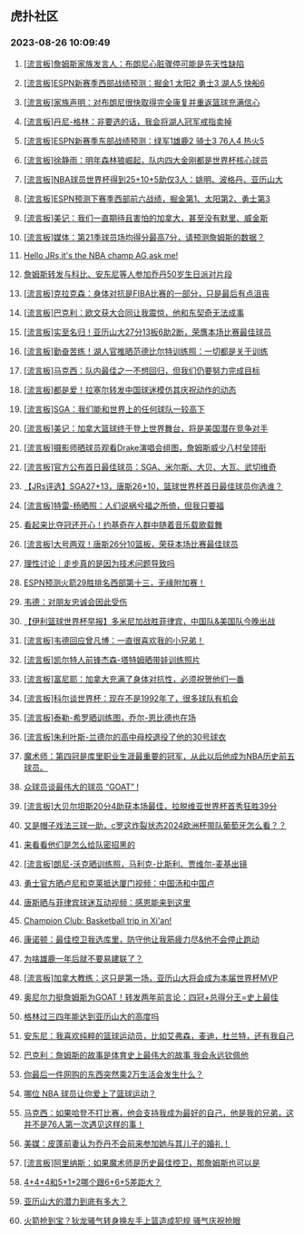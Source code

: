 ## 虎扑社区 
### 2023-08-26 10:09:49

1. [[流言板]詹姆斯家族发言人：布朗尼心脏骤停可能是先天性缺陷](https://bbs.hupu.com/61830319.html)

2. [[流言板]ESPN新赛季西部战绩预测：掘金1 太阳2 勇士3 湖人5 快船6](https://bbs.hupu.com/61830244.html)

3. [[流言板]家族声明：对布朗尼很快取得完全康复并重返篮球充满信心](https://bbs.hupu.com/61830336.html)

4. [[流言板]丹尼-格林：非要选的话，我会将湖人冠军戒指卖掉](https://bbs.hupu.com/61830697.html)

5. [[流言板]ESPN新赛季东部战绩预测：绿军1雄鹿2 骑士3 76人4 热火5](https://bbs.hupu.com/61830221.html)

6. [[流言板]徐静雨：明年森林狼崛起，队内四大金刚都是世界杯核心球员](https://bbs.hupu.com/61830288.html)

7. [[流言板]NBA球员世界杯得到25+10+5助仅3人：姚明、波格丹、亚历山大](https://bbs.hupu.com/61829084.html)

8. [[流言板]ESPN预测下赛季西部前六战绩，掘金第1、太阳第2、勇士第3](https://bbs.hupu.com/61828565.html)

9. [[流言板]美记：我们一直期待且害怕的加拿大，甚至没有默里、威金斯](https://bbs.hupu.com/61828431.html)

10. [[流言板]媒体：第21季球员场均得分最高7分，请预测詹姆斯的数据？](https://bbs.hupu.com/61831006.html)

11. [Hello JRs,it's the NBA champ AG,ask me!](https://bbs.hupu.com/61827122.html)

12. [詹姆斯转发与科比、安东尼等人参加乔丹50岁生日派对片段](https://bbs.hupu.com/61830737.html)

13. [[流言板]克拉克森：身体对抗是FIBA比赛的一部分，只是最后有点沮丧](https://bbs.hupu.com/61828823.html)

14. [[流言板]巴克利：欧文获大合同让我震惊，他和东契奇无法成事](https://bbs.hupu.com/61830840.html)

15. [[流言板]实至名归！亚历山大27分13板6助2断，荣膺本场比赛最佳球员](https://bbs.hupu.com/61828670.html)

16. [[流言板]勤奋苦练！湖人官推晒范德比尔特训练照：一切都是关于训练](https://bbs.hupu.com/61830475.html)

17. [[流言板]马克西：队内最佳之一不想回归，但我们仍要努力完成目标](https://bbs.hupu.com/61830764.html)

18. [[流言板]都是爱！拉塞尔转发中国球迷模仿其庆祝动作的动态](https://bbs.hupu.com/61829079.html)

19. [[流言板]SGA：我们能和世界上的任何球队一较高下](https://bbs.hupu.com/61831060.html)

20. [[流言板]美记：加拿大篮球终于登上世界舞台，将是美国潜在竞争对手](https://bbs.hupu.com/61828399.html)

21. [[流言板]摄影师晒球员观看Drake演唱会组图，詹姆斯威少八村垒领衔](https://bbs.hupu.com/61827585.html)

22. [[流言板]官方公布首日最佳球员：SGA、米尔斯、大贝、大瓦、武切维奇](https://bbs.hupu.com/61831033.html)

23. [【JRs评选】SGA27+13，唐斯26+10，篮球世界杯首日最佳球员你选谁？](https://bbs.hupu.com/61828187.html)

24. [[流言板]特雷-杨晒照：人们说祸兮福之所倚，但我只要福](https://bbs.hupu.com/61830428.html)

25. [看起来比夺冠还开心！约基奇在人群中随着音乐载歌载舞](https://bbs.hupu.com/61828974.html)

26. [[流言板]大号两双！唐斯26分10篮板，荣获本场比赛最佳球员](https://bbs.hupu.com/61828780.html)

27. [理性讨论｜走步真的是因为技术问题导致吗](https://bbs.hupu.com/61830515.html)

28. [ESPN预测火箭29胜排名西部第十三，无缘附加赛！](https://bbs.hupu.com/61830093.html)

29. [韦德：对朋友忠诚会因此受伤](https://bbs.hupu.com/61826098.html)

30. [【伊利篮球世界杯早报】多米尼加战胜菲律宾，中国队&美国队今晚出战](https://bbs.hupu.com/61827020.html)

31. [[流言板]韦德回应曾凡博：一直很喜欢我的小兄弟！](https://bbs.hupu.com/61831167.html)

32. [[流言板]凯尔特人前锋杰森-塔特姆晒带娃训练照片](https://bbs.hupu.com/61830690.html)

33. [[流言板]富尼耶：加拿大充满了身体对抗性，必须祝贺他们一番](https://bbs.hupu.com/61831114.html)

34. [[流言板]科尔谈世界杯：现在不是1992年了，很多球队有机会](https://bbs.hupu.com/61830980.html)

35. [[流言板]泰勒-希罗晒训练图，乔尔-恩比德也在场](https://bbs.hupu.com/61830567.html)

36. [[流言板]朱利叶斯-兰德尔的高中母校退役了他的30号球衣](https://bbs.hupu.com/61831221.html)

37. [魔术师：第四冠是库里职业生涯最重要的冠军，从此以后他成为NBA历史前五球员。](https://bbs.hupu.com/61830607.html)

38. [众球员谈最伟大的球员  “GOAT” !](https://bbs.hupu.com/61830553.html)

39. [[流言板]大贝尔坦斯20分4助获本场最佳，拉脱维亚世界杯首秀狂胜39分](https://bbs.hupu.com/61831208.html)

40. [又是帽子戏法三球一助，c罗这炸裂状态2024欧洲杯带队葡萄牙怎么看？？](https://bbs.hupu.com/61830596.html)

41. [来看看他们是怎么给队密招黑的](https://bbs.hupu.com/61830415.html)

42. [[流言板]朗尼-沃克晒训练照，马利克-比斯利、贾维尔-麦基出镜](https://bbs.hupu.com/61831123.html)

43. [勇士官方晒卢尼和克莱抵达厦门视频：中国汤和中国卢](https://bbs.hupu.com/61831373.html)

44. [唐斯晒与菲律宾球迷互动视频：感恩能来到这里](https://bbs.hupu.com/61831063.html)

45. [Champion Club: Basketball trip in Xi'an!](https://bbs.hupu.com/61829167.html)

46. [康诺顿：最佳控卫我选库里，防守他让我筋疲力尽&他不会停止跑动](https://bbs.hupu.com/61830476.html)

47. [为啥雄鹿一年后就不要易建联了？](https://bbs.hupu.com/61830254.html)

48. [[流言板]加拿大教练：这只是第一场，亚历山大将会成为本届世界杯MVP](https://bbs.hupu.com/61831324.html)

49. [奥尼尔力挺詹姆斯为GOAT！转发两年前言论：四冠+总得分王=史上最佳](https://bbs.hupu.com/61830060.html)

50. [格林过三四年能达到亚历山大的高度吗](https://bbs.hupu.com/61830597.html)

51. [安东尼：我喜欢纯粹的篮球运动员，比如艾弗森，麦迪，杜兰特，还有我自己](https://bbs.hupu.com/61830771.html)

52. [巴克利：詹姆斯的故事是体育史上最伟大的故事 我会永远钦佩他](https://bbs.hupu.com/61830609.html)

53. [你最后一件网购的东西突然乘2万生活会发生什么？](https://bbs.hupu.com/61830883.html)

54. [哪位 NBA 球员让你爱上了篮球运动？](https://bbs.hupu.com/61831067.html)

55. [马克西：如果哈登不打比赛，他会支持我成为最好的自己，他是我的兄弟，这并不是76人第一次遇见这样的事！](https://bbs.hupu.com/61831193.html)

56. [美媒：皮蓬前妻认为乔丹不会前来参加她与其儿子的婚礼！](https://bbs.hupu.com/61831333.html)

57. [[流言板]阿里纳斯：如果魔术师是历史最佳控卫，那詹姆斯也可以是](https://bbs.hupu.com/61825839.html)

58. [4+4+4和5+1+2哪个跟6+6+5差距大？](https://bbs.hupu.com/61830907.html)

59. [亚历山大的潜力到底有多大？](https://bbs.hupu.com/61830593.html)

60. [火箭抢到宝？狄龙骚气转身换左手上篮造成犯规 骚气庆祝抢眼](https://bbs.hupu.com/61830583.html)

